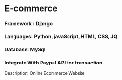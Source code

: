 # E-commerce

<h3> Framework : Django </h3>

<h3> Languages: Python, javaScript, HTML, CSS, JQ </h3>

<h3> Database: MySql </h3>
  
<h3> Integrate With Paypal API for transaction </h3>
  
Description: Online Ecommerce Website
  

